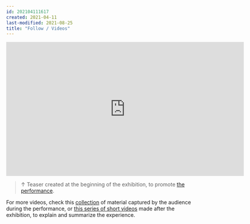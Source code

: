 ```yaml
---
id: 202104111617
created: 2021-04-11
last-modified: 2021-08-25
title: "Follow / Videos"
---
```

<iframe src="https://player.vimeo.com/video/265280923?color=ffffff&title=0&byline=0&portrait=0" width="640" height="360" frameborder="0" allow="autoplay; fullscreen; picture-in-picture" allowfullscreen></iframe>

>↑ Teaser created at the beginning of the exhibition, to promote [the performance](202103150141). 

For more videos, check this [collection](https://www.flickr.com/photos/danielarmengolaltayo/albums/72157699877654952) of material captured by the audience during the performance, or [this series of short videos](202104081544) made after the exhibition, to explain and summarize the experience. 